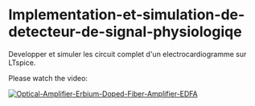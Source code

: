 # Implementation-et-simulation-de-detecteur-de-signal-physiologiqe
Developper et simuler les circuit complet d'un electrocardiogramme sur LTspice.

Please watch the video:

[![Optical-Amplifier-Erbium-Doped-Fiber-Amplifier-EDFA](https://img.youtube.com/vi/jZlO8Rwg3do/0.jpg)](https://www.youtube.com/watch?v=jZlO8Rwg3do)
